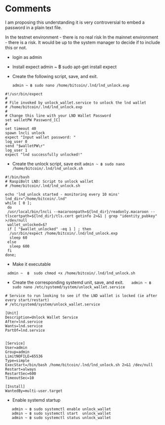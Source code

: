 # Comments
I am proposing this understanding it is very controversial to embed a password in a plain text file.

In the testnet environment - there is no real risk
In the mainnet environment - there is a risk. It would be up to the system manager to decide if to include this or not.


* login as admin

* Install expect
  admin ~ ฿ sudo apt-get install expect

* Create the following script, save, and exit.

  `admin ~ ฿ sudo nano /home/bitcoin/.lnd/lnd_unlock.exp`

```
#!/usr/bin/expect
#
# File invoked by unlock_wallet.service to unlock the lnd wallet
# /home/bitcoin/.lnd/lnd_unlock.exp
#
# Change this line with your LND Wallet Password
set walletPW Password_[C]
#
set timeout 40
spawn lncli unlock
expect "Input wallet password: "
log_user 0
send "$walletPW\r"
log_user 1
expect "lnd successfully unlocked!"
```

* Create the unlock script, save exit
  `admin ~ ฿ sudo nano /home/bitcoin/.lnd/lnd_unlock.sh`

```
#!/bin/bash
# RaspiBolt LND: Script to unlock wallet
# /home/bitcoin/.lnd/lnd_unlock.sh

echo 'lnd_unlock started - monitoring every 10 mins'
lnd_dir="/home/bitcoin/.lnd"
while [ 0 ];
 do
 /usr/local/bin/lncli --macaroonpath=${lnd_dir}/readonly.macaroon --tlscertpath=${lnd_dir}/tls.cert getinfo 2>&1 | grep "identity_pubkey" >/dev/null
 wallet_unlocked=$?
 if [ "$wallet_unlocked" -eq 1 ] ; then
  /usr/bin/expect /home/bitcoin/.lnd/lnd_unlock.exp
  sleep 60
 else 
  sleep 600
 fi
done;
```


* Make it executable

 ` admin ~  ฿  sudo chmod +x /home/bitcoin/.lnd/lnd_unlock.sh`

* Create the corresponding systemd unit, save, and exit.
`   admin ~ ฿ sudo nano /etc/systemd/system/unlock_wallet.service`
```
# Service to run looking to see if the LND wallet is locked (ie after every start/restart)
# /etc/systemd/system/unlock_wallet.service

[Unit]
Description=Unlock Wallet Service
After=lnd.service
Wants=lnd.service
PartOf=lnd.service


[Service]
User=admin
Group=admin
LimitNOFILE=65536
Type=simple
ExecStart=/bin/bash /home/bitcoin/.lnd/lnd_unlock.sh 2>&1 /dev/null
Restart=always
RestartSec=600
TimeoutSec=10

[Install]
WantedBy=multi-user.target
```

* Enable systemd startup
```
   admin ~ ฿ sudo systemctl enable unlock_wallet
   admin ~ ฿ sudo systemctl start  unlock_wallet
   admin ~ ฿ sudo systemctl status unlock_wallet
```

